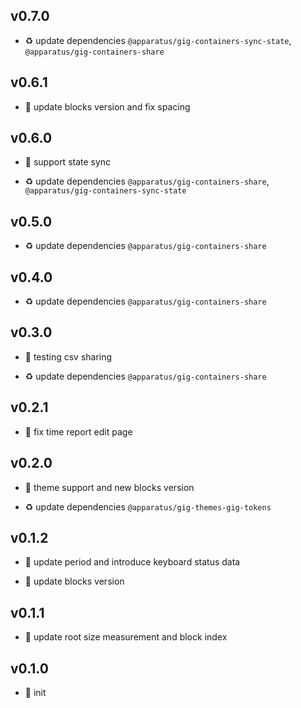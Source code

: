 ## v0.7.0

* ♻️ update dependencies `@apparatus/gig-containers-sync-state`, `@apparatus/gig-containers-share`

## v0.6.1

* 🐞 update blocks version and fix spacing

## v0.6.0

* 🌱 support state sync

* ♻️ update dependencies `@apparatus/gig-containers-share`, `@apparatus/gig-containers-sync-state`

## v0.5.0

* ♻️ update dependencies `@apparatus/gig-containers-share`

## v0.4.0

* ♻️ update dependencies `@apparatus/gig-containers-share`

## v0.3.0

* 🌱 testing csv sharing

* ♻️ update dependencies `@apparatus/gig-containers-share`

## v0.2.1

* 🐞 fix time report edit page

## v0.2.0

* 🌱 theme support and new blocks version

* ♻️ update dependencies `@apparatus/gig-themes-gig-tokens`

## v0.1.2

* 🐞 update period and introduce keyboard status data

* 🐞 update blocks version

## v0.1.1

* 🐞 update root size measurement and block index

## v0.1.0

* 🐣 init
